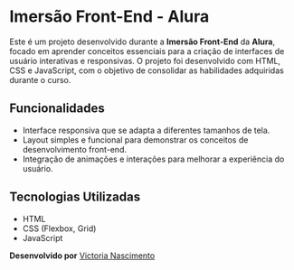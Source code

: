 # Imersão Front-End - Alura

Este é um projeto desenvolvido durante a **Imersão Front-End** da **Alura**, focado em aprender conceitos essenciais para a criação de interfaces de usuário interativas e responsivas. O projeto foi desenvolvido com HTML, CSS e JavaScript, com o objetivo de consolidar as habilidades adquiridas durante o curso.

## Funcionalidades

- Interface responsiva que se adapta a diferentes tamanhos de tela.
- Layout simples e funcional para demonstrar os conceitos de desenvolvimento front-end.
- Integração de animações e interações para melhorar a experiência do usuário.

## Tecnologias Utilizadas

- HTML
- CSS (Flexbox, Grid)
- JavaScript

**Desenvolvido por** [Victoria Nascimento](https://github.com/victoria-nascimentos-projects)
